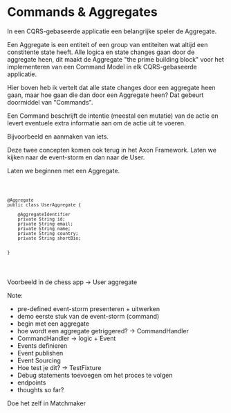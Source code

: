 # Commands & Aggregates

In een CQRS-gebaseerde applicatie een belangrijke speler de Aggregate.

Een Aggregate is een entiteit of een group van entiteiten wat altijd een constitente state heeft. 
Alle logica en state changes gaan door de aggregate heen, dit maakt de Aggregate "the prime building block" 
voor het implementeren van een Command Model in elk CQRS-gebaseerde applicatie.

Hier boven heb ik vertelt dat alle state changes door een aggregate heen gaan, maar hoe gaan die dan 
door een Aggregate heen? Dat gebeurt doormiddel van "Commands".

Een Command beschrijft de intentie (meestal een mutatie) van de actie en levert eventuele extra informatie aan
om de actie uit te voeren. 

Bijvoorbeeld en aanmaken van iets.


Deze twee concepten komen ook terug in het Axon Framework. Laten we kijken naar 
de event-storm en dan naar de User.

Laten we beginnen met een Aggregate.

<section>
<pre><code data-trim data-noescape>

    @Aggregate
    public class UserAggregate {

        @AggregateIdentifier
        private String id;
        private String email;
        private String name;
        private String country;
        private String shortBio;

        
    }
    
</code></pre>
</section>

Voorbeeld in de chess app -> User aggregate




Note:

- pre-defined event-storm presenteren + uitwerken
- demo eerste stuk van de event-storm (command)
- begin met een aggregate
- hoe wordt een aggregate getriggered? -> CommandHandler
- CommandHandler -> logic + Event
- Events definieren
- Event publishen
- Event Sourcing
- Hoe test je dit? -> TestFixture
- Debug statements toevoegen om het proces te volgen
- endpoints
- thoughts so far?

Doe het zelf in Matchmaker
